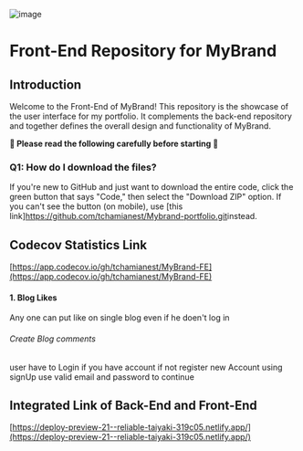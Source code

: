 ![image](https://github.com/tchamianest/Mybrand-portfolio/assets/131756888/2314131b-8ee9-4c7c-a032-9be328171e22)

# Front-End Repository for MyBrand

## Introduction

Welcome to the Front-End of MyBrand! This repository is the showcase of the user interface for my portfolio. It complements the back-end repository and together defines the overall design and functionality of MyBrand.

**🚨 Please read the following carefully before starting 🚨**

### Q1: How do I download the files?

If you're new to GitHub and just want to download the entire code, click the green button that says "Code," then select the "Download ZIP" option. If you can't see the button (on mobile), use [this link]<https://github.com/tchamianest/Mybrand-portfolio.git>instead.


## Codecov Statistics Link

[https://app.codecov.io/gh/tchamianest/MyBrand-FE](https://app.codecov.io/gh/tchamianest/MyBrand-FE)


#### 1. Blog Likes

Any one can put like on single blog even if he doen't log in

###### Create Blog comments
user have to Login if you have account if not register new Account using signUp use valid email and password to continue


## Integrated Link of Back-End and Front-End

[https://deploy-preview-21--reliable-taiyaki-319c05.netlify.app/](https://deploy-preview-21--reliable-taiyaki-319c05.netlify.app/)
